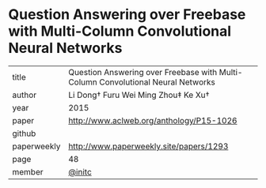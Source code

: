 # Question Answering over Freebase with Multi-Column Convolutional Neural Networks

|  |  |
| :--- | :--- |
| title | Question Answering over Freebase with Multi-Column Convolutional Neural Networks |
| author | Li Dong† Furu Wei Ming Zhou‡ Ke Xu† |
| year | 2015 |
| paper |   http://www.aclweb.org/anthology/P15-1026 |
| github |  |
| paperweekly | http://www.paperweekly.site/papers/1293 |
| page | 48 |
| member | [@initc](https://github.com/initc) |
